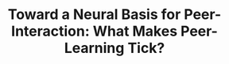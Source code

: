 ---
layout: publications
title: "Toward a Neural Basis for Peer-Interaction: What Makes Peer-Learning Tick?"
authors: Ian Clark, Guillaume Dumas
publication: Front. Psychol. 6:28
year: 2015
link: http://journal.frontiersin.org/article/10.3389/fpsyg.2015.00028/full
type: Journal Paper # Journal Paper, Preprint, Book/Chapter, Comment, Poster/Conference
category: Review # Opinion/Perspectives, Review, Computational, Social Cognitive and Affective Neuroscience, Experimental
filename: 2015.02.10_I.Clark #MM.DD.YYYY_F.Author
---